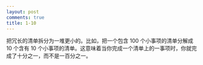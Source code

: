 ```yaml
---
layout: post
comments: true
title: 1-10
---
```




把冗长的清单拆分为一堆更小的。比如，把一个包含 100 个小事项的清单分解成 10 个含有 10 个小事项的清单。这意味着当你完成一个清单上的一事项时，你就完成了十分之一，而不是一百分之一。

